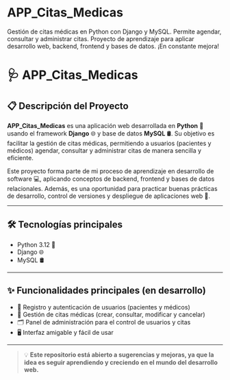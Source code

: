 # APP_Citas_Medicas

Gestión de citas médicas en Python con Django y MySQL. Permite agendar, consultar y administrar citas. Proyecto de aprendizaje para aplicar desarrollo web, backend, frontend y bases de datos. ¡En constante mejora!

# 🩺 APP_Citas_Medicas

## 📋 Descripción del Proyecto

**APP_Citas_Medicas** es una aplicación web desarrollada en **Python** 🐍 usando el framework **Django** 🌐 y base de datos **MySQL** 🛢️. Su objetivo es facilitar la gestión de citas médicas, permitiendo a usuarios (pacientes y médicos) agendar, consultar y administrar citas de manera sencilla y eficiente.

Este proyecto forma parte de mi proceso de aprendizaje en desarrollo de software 💻, aplicando conceptos de backend, frontend y bases de datos relacionales. Además, es una oportunidad para practicar buenas prácticas de desarrollo, control de versiones y despliegue de aplicaciones web 🚀.

---

## 🛠️ Tecnologías principales

- Python 3.12 🐍  
- Django 🌐  
- MySQL 🛢️  

---

## ✨ Funcionalidades principales (en desarrollo)

- 👤 Registro y autenticación de usuarios (pacientes y médicos)
- 📅 Gestión de citas médicas (crear, consultar, modificar y cancelar)
- 🗂️ Panel de administración para el control de usuarios y citas
- 🖥️ Interfaz amigable y fácil de usar

---

> 💡 **Este repositorio está abierto a sugerencias y mejoras, ya que la idea es seguir aprendiendo y creciendo en el mundo del desarrollo web.**
